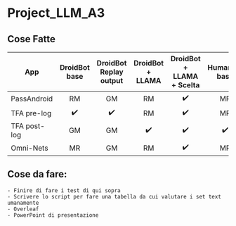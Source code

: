 # Project_LLM_A3

## Cose Fatte 

| App         | DroidBot base | DroidBot Replay output | DroidBot + LLAMA | DroidBot + LLAMA + Scelta | Humanoid base | Humanoid Replay output | Humanoid + LLAMA |
|-------------|:-------------:|:---------------------:|:----------------:|:-------------------------:|:-------------:|:----------------------:|:----------------:|
| PassAndroid |      RM       |          GM           |        RM        |           ✔️              |      MR       |          ✔️            |       RM         |
| TFA pre-log       |      ✔️       |          ✔️           |        RM        |           ✔️              |      MR       |          ✔️            |       RM         |
| TFA post-log     |      GM       |          GM           |        ✔️        |           ✔️              |        ✔️     |          ✔️            |       RM         |
| Omni-Nets   |      MR       |          GM           |        RM        |           ✔️              |      MR       |          ✔️            |       RM         |

## Cose da fare: 
    - Finire di fare i test di qui sopra
    - Scrivere lo script per fare una tabella da cui valutare i set text umanamente
    - Overleaf
    - PowerPoint di presentazione  
